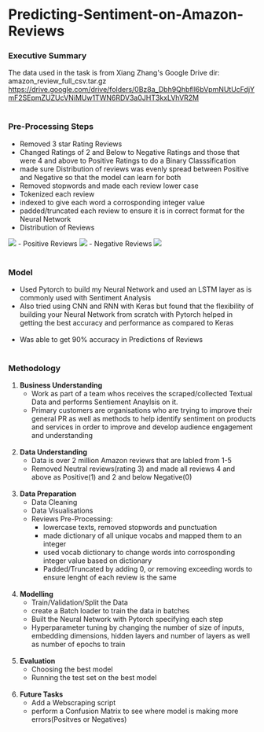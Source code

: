 # Predicting-Sentiment-on-Amazon-Reviews

### Executive Summary
The data used in the task is from  Xiang Zhang's Google Drive dir:  amazon_review_full_csv.tar.gz https://drive.google.com/drive/folders/0Bz8a_Dbh9Qhbfll6bVpmNUtUcFdjYmF2SEpmZUZUcVNiMUw1TWN6RDV3a0JHT3kxLVhVR2M
<br><br>

### Pre-Processing Steps
- Removed 3 star Rating Reviews 
- Changed Ratings of 2 and Below to Negative Ratings and those that were 4 and above to Positive Ratings to do a Binary Classsification
- made sure Distribution of reviews was evenly spread between Positive and Negative so that the model can learn for both
- Removed stopwords and made each review lower case
- Tokenized each review
- indexed to give each word a corrosponding integer value 
- padded/truncated each review to ensure it is in correct format for the Neural Network
 - Distribution of Reviews
<img src = "img/Distribution.PNG">
 - Positive Reviews
<img src = "img/Positive.PNG">
 - Negative Reviews
<img src = "img/Negative.PNG">
<br><br>


### Model
- Used Pytorch to build my Neural Network and used an LSTM layer as is commonly used with Sentiment Analysis
- Also tried using CNN and RNN with Keras but found that the flexibility of building your Neural Network from scratch with Pytorch helped in getting the best accuracy and performance as compared to Keras
<br><br>
- Was able to get 90% accuracy in Predictions of Reviews
<br><br>


### Methodology

1. **Business Understanding**
    - Work as part of a team whos receives the scraped/collected Textual Data and performs Sentiement Anaylsis on it.
    - Primary customers are organisations who are trying to improve their general PR as well as methods to help identify sentiment on products and services in order to improve and develop audience engagement and understanding
<br> <br>
2. **Data Understanding**  
    - Data is over 2 million Amazon reviews that are labled from 1-5
    - Removed Neutral reviews(rating 3) and made all reviews 4 and above as Positive(1) and 2 and below Negative(0)
   <br><br>
3. **Data Preparation** 
    - Data Cleaning
    - Data Visualisations 
    - Reviews Pre-Processing:
      - lowercase texts, removed stopwords and punctuation
      - made dictionary of all unique vocabs and mapped them to an integer
      - used vocab dictionary to change words into corrosponding integer value based on dictionary
      - Padded/Truncated by adding 0, or removing exceeding words to ensure lenght of each review is the same
  <br><br>
4. **Modelling**
    - Train/Validation/Split the Data
    - create a Batch loader to train the data in batches 
    - Built the Neural Network with Pytorch specifying each step
    - Hyperparameter tuning by changing the number of size of inputs, embedding dimensions, hidden layers and number of layers as well as number of epochs to train 
<br><br>
5. **Evaluation**
    - Choosing the best model
    - Running the test set on the best model
<br><br>
6. **Future Tasks**
    - Add a Webscraping script
    - perform a Confusion Matrix to see where model is making more errors(Positves or Negatives)

